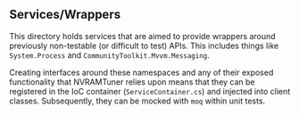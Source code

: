 ﻿## Services/Wrappers

This directory holds services that are aimed to provide wrappers around previously non-testable (or difficult to test) APIs.
This includes things like `System.Process` and `CommunityToolkit.Mvvm.Messaging`.

Creating interfaces around these namespaces and any of their exposed functionality that NVRAMTuner relies upon means that they can be registered in the IoC container (`ServiceContainer.cs`)
and injected into client classes. Subsequently, they can be mocked with `moq` within unit tests.

